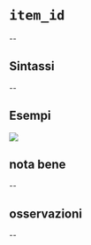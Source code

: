 # `item_id`

--

## Sintassi

--

## Esempi

![](/img/variabili/item_id/item_id1.png)

## nota bene

--

## osservazioni

--